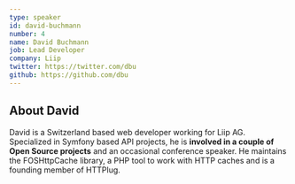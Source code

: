 ```yaml
---
type: speaker
id: david-buchmann
number: 4
name: David Buchmann
job: Lead Developer
company: Liip
twitter: https://twitter.com/dbu
github: https://github.com/dbu
---
```


## About David

David is a Switzerland based web developer working for Liip AG. Specialized in Symfony based API projects, he is **involved in a couple of Open Source projects** and an occasional conference speaker. He maintains the FOSHttpCache library, a PHP tool to work with HTTP caches and is a founding member of HTTPlug.
